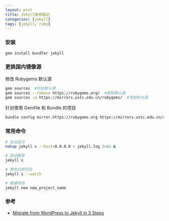 ```yaml
---
layout: post
title: Jekyll使用笔记
categories: [jekyll]
tags: [jekyll, ruby]
---
```

### 安装

```sh
gem install bundler jekyll
```

### 更换国内镜像源

修改 Rubygems 默认源

```sh
gem sources  #列出默认源
gem sources --remove https://rubygems.org/  #移除默认源
gem sources -a https://mirrors.ustc.edu.cn/rubygems/  #添加科大源
```

针对使用 Gemfile 和 Bundle 的项目

```sh
bundle config mirror.https://rubygems.org https://mirrors.ustc.edu.cn/rubygems/
```

### 常用命令

```sh
# 后台运行
nohup jekyll s --host=0.0.0.0 > jekyll.log 2>&1 &

# 启动服务
jekyll s

# 修改立即可见
jekyll s --watch

# 新建项目
jekyll new new_project_name
```

### 参考

* [Migrate from WordPress to Jekyll in 3 Steps](https://talk.hyvor.com/blog/migrate-from-wordpress-to-jekyll/)
